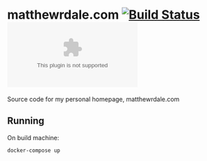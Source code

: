 # matthewrdale.com [![Build Status](https://travis-ci.org/matthewdale/matthewrdale.com.svg?branch=master)](https://travis-ci.org/matthewdale/matthewrdale.com) [![GoDoc](https://godoc.org/github.com/matthewdale/matthewrdale.com?status.svg)](https://godoc.org/github.com/matthewdale/matthewrdale.com)
Source code for my personal homepage, matthewrdale.com

## Running
On build machine:
```bash
docker-compose up
```
